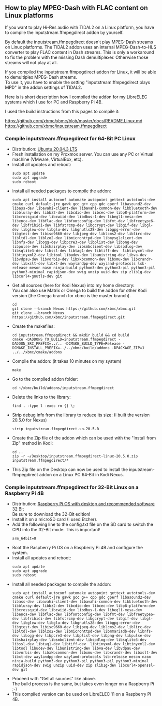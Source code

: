 ## How to play MPEG-Dash with FLAC content on Linux platforms

If you want to play Hi-Res audio with TIDAL2 on a Linux platform, you have to compile the inputstream.ffmpegdirect addon by yourself.

By default the inputstream.ffmpegdirect doesn't play MPEG-Dash streams on Linux platforms. The TIDAL2 addon uses
an internal MPEG-Dash-to-HLS converter to play FLAC content in Dash streams.
This is only a workaround to fix the problem with the missing Dash demultiplexer.
Otherwise those streams will not play at all.

If you compiled the inputstream.ffmpegdirect addon for Linux, it will be able to demultiplex MPEG-Dash streams.<br>
To use it, you have to enable the setting "inputstream.ffmpegdirect plays MPD" in the addon settings of TIDAL2.

Here is is short description how I compiled the addon for my LibreELEC systems which I use for PC and Raspberry Pi 4B.

I used the build instructions from this pages to compile it:<p>
https://github.com/xbmc/xbmc/blob/master/docs/README.Linux.md<br>
https://github.com/xbmc/inputstream.ffmpegdirect

### Compile inputstream.ffmpegdirect for 64-Bit PC Linux

- Distribution: [Ubuntu 20.04.3 LTS](https://ubuntu.com/download/desktop)
- Fresh installation on my Proxmox server. You can use any PC or Virtual machine (VMware, VirtualBox, etc).
- Install all updates and reboot:
  ```
  sudo apt update
  sudo apt upgrade
  sudo reboot
  ```
- Install all needed packages to compile the addon:
  ```
  sudo apt install autoconf automake autopoint gettext autotools-dev cmake curl default-jre gawk gcc g++ cpp gdc gperf libasound2-dev libass-dev libavahi-client-dev libavahi-common-dev libbluetooth-dev libbluray-dev libbz2-dev libcdio-dev libcec-dev libp8-platform-dev libcrossguid-dev libcwiid-dev libdbus-1-dev libegl1-mesa-dev libenca-dev libflac-dev libfontconfig-dev libfmt-dev libfreetype6-dev libfribidi-dev libfstrcmp-dev libgcrypt-dev libgif-dev libgl-dev libglew-dev libglu-dev libgnutls28-dev libgpg-error-dev libgtest-dev libiso9660-dev libjpeg-dev liblcms2-dev liblirc-dev libltdl-dev liblzo2-dev libmicrohttpd-dev libmysqlclient-dev libnfs-dev libogg-dev libpcre3-dev libplist-dev libpng-dev libpulse-dev libshairplay-dev libsmbclient-dev libspdlog-dev libsqlite3-dev libssl-dev libtag1-dev libtiff-dev  libtinyxml-dev libtinyxml2-dev libtool libudev-dev libunistring-dev libva-dev libvdpau-dev libvorbis-dev libxkbcommon-dev libxmu-dev libxrandr-dev libxslt-dev libxt-dev waylandpp-dev wayland-protocols lsb-release meson nasm ninja-build python3-dev python3-pil python3-pil python3-minimal rapidjson-dev swig unzip uuid-dev zip zlib1g-dev libcurl4-gnutls-dev git
  ```
- Get all sources (here for Kodi Nexus) into my home directory:<br>
  You can also use Matrix or Omega to build the addon for other Kodi version (the Omega branch for xbmc is the master branch).
  ```
  cd
  git clone --branch Nexus https://github.com/xbmc/xbmc.git
  git clone --branch Nexus https://github.com/xbmc/inputstream.ffmpegdirect.git
  ```
- Create the makefiles:
  ```
  cd inputstream.ffmpegdirect && mkdir build && cd build
  cmake -DADDONS_TO_BUILD=inputstream.ffmpegdirect -DADDON_SRC_PREFIX=../.. -DCMAKE_BUILD_TYPE=Release -DCMAKE_INSTALL_PREFIX=../../xbmc/build/addons -DPACKAGE_ZIP=1 ../../xbmc/cmake/addons
  ```
- Compile the addon: (it takes 10 minutes on my system)
  ```
  make
  ```
- Go to the compiled addon folder:
  ```
  cd ~/xbmc/build/addons/inputstream.ffmpegdirect
  ```
- Delete the links to the library:
  ```
  find . -type l -exec rm {} \;
  ```
- Strip debug info from the library to reduce its size: (I built the version 20.5.0 for Nexus)
  ```
  strip inputstream.ffmpegdirect.so.20.5.0
  ```
- Create the Zip file of the addon which can be used with the "Install from Zip" method in Kodi:
  ```
  cd ..
  zip -r ~/Desktop/inputstream.ffmpegdirect-linux-20.5.0.zip inputstream.ffmpegdirect/*
  ```
- This Zip file on the Desktop can now be used to install the inputstream-ffmpegdirect addon on a Linux PC 64-Bit in Kodi Nexus.

### Compile inputstream.ffmpegdirect for 32-Bit Linux on a Raspberry Pi 4B

- Distribution: [Raspberry Pi OS with desktop and recommended software 32 Bit](https://www.raspberrypi.com/software/operating-systems/#raspberry-pi-os-32-bit)<br>
  Be sure to download the 32-Bit edition!
- Install it on a microSD card (I used Etcher).
- Add the following line to the config.txt file on the SD card to switch the CPU into the 32-Bit mode. This is important!
  ```
  arm_64bit=0
  ```
- Boot the Raspberry Pi OS on a Raspberry Pi 4B and configure the system.
- Install all updates and reboot:
  ```
  sudo apt update
  sudo apt upgrade
  sudo reboot
  ```
- Install all needed packages to compile the addon:
  ```
  sudo apt install autoconf automake autopoint gettext autotools-dev cmake curl default-jre gawk gcc g++ cpp gdc gperf libasound2-dev libass-dev libavahi-client-dev libavahi-common-dev libbluetooth-dev libbluray-dev libbz2-dev libcdio-dev libcec-dev libp8-platform-dev libcrossguid-dev libcwiid-dev libdbus-1-dev libegl1-mesa-dev libenca-dev libflac-dev libfontconfig-dev libfmt-dev libfreetype6-dev libfribidi-dev libfstrcmp-dev libgcrypt-dev libgif-dev libgl-dev libglew-dev libglu-dev libgnutls28-dev libgpg-error-dev libgtest-dev libiso9660-dev libjpeg-dev liblcms2-dev liblirc-dev libltdl-dev liblzo2-dev libmicrohttpd-dev libmmariadb-dev libnfs-dev libogg-dev libpcre3-dev libplist-dev libpng-dev libpulse-dev libshairplay-dev libsmbclient-dev libspdlog-dev libsqlite3-dev libssl-dev libtag1-dev libtiff-dev  libtinyxml-dev libtinyxml2-dev libtool libudev-dev libunistring-dev libva-dev libvdpau-dev libvorbis-dev libxkbcommon-dev libxmu-dev libxrandr-dev libxslt-dev libxt-dev waylandpp-dev wayland-protocols lsb-release meson nasm ninja-build python3-dev python3-pil python3-pil python3-minimal rapidjson-dev swig unzip uuid-dev zip zlib1g-dev libcurl4-openssl-dev git
  ```
- Proceed with "Get all sources" like above.<br>
  The build process is the same, but takes even longer on a Raspberry Pi ;-)
- This compiled version can be used on LibreELEC 11 on a Raspberry Pi 4B.
